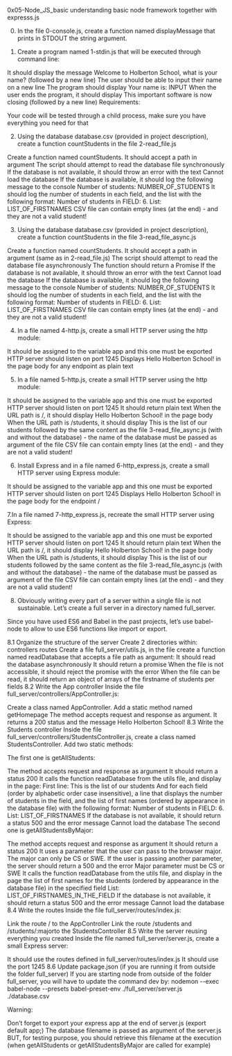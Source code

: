 0x05-Node_JS_basic understanding basic node framework together with expresss\.js

0. In the file 0-console.js, create a function named displayMessage that prints in STDOUT the string argument.

1. Create a program named 1-stdin.js that will be executed through command line:

It should display the message Welcome to Holberton School, what is your name? (followed by a new line)
The user should be able to input their name on a new line
The program should display Your name is: INPUT
When the user ends the program, it should display This important software is now closing (followed by a new line)
Requirements:

Your code will be tested through a child process, make sure you have everything you need for that

2. Using the database database.csv (provided in project description), create a function countStudents in the file 2-read_file.js

Create a function named countStudents. It should accept a path in argument
The script should attempt to read the database file synchronously
If the database is not available, it should throw an error with the text Cannot load the database
If the database is available, it should log the following message to the console Number of students: NUMBER_OF_STUDENTS
It should log the number of students in each field, and the list with the following format: Number of students in FIELD: 6. List: LIST_OF_FIRSTNAMES
CSV file can contain empty lines (at the end) - and they are not a valid student!

3. Using the database database.csv (provided in project description), create a function countStudents in the file 3-read_file_async.js

Create a function named countStudents. It should accept a path in argument (same as in 2-read_file.js)
The script should attempt to read the database file asynchronously
The function should return a Promise
If the database is not available, it should throw an error with the text Cannot load the database
If the database is available, it should log the following message to the console Number of students: NUMBER_OF_STUDENTS
It should log the number of students in each field, and the list with the following format: Number of students in FIELD: 6. List: LIST_OF_FIRSTNAMES
CSV file can contain empty lines (at the end) - and they are not a valid student!

4. In a file named 4-http.js, create a small HTTP server using the http module:

It should be assigned to the variable app and this one must be exported
HTTP server should listen on port 1245
Displays Hello Holberton School! in the page body for any endpoint as plain text

5. In a file named 5-http.js, create a small HTTP server using the http module:

It should be assigned to the variable app and this one must be exported
HTTP server should listen on port 1245
It should return plain text
When the URL path is /, it should display Hello Holberton School! in the page body
When the URL path is /students, it should display This is the list of our students followed by the same content as the file 3-read_file_async.js (with and without the database) - the name of the database must be passed as argument of the file
CSV file can contain empty lines (at the end) - and they are not a valid student!

6. Install Express and in a file named 6-http_express.js, create a small HTTP server using Express module:

It should be assigned to the variable app and this one must be exported
HTTP server should listen on port 1245
Displays Hello Holberton School! in the page body for the endpoint /

7.In a file named 7-http_express.js, recreate the small HTTP server using Express:

It should be assigned to the variable app and this one must be exported
HTTP server should listen on port 1245
It should return plain text
When the URL path is /, it should display Hello Holberton School! in the page body
When the URL path is /students, it should display This is the list of our students followed by the same content as the file 3-read_file_async.js (with and without the database) - the name of the database must be passed as argument of the file
CSV file can contain empty lines (at the end) - and they are not a valid student!

8. Obviously writing every part of a server within a single file is not sustainable. Let’s create a full server in a directory named full_server.

Since you have used ES6 and Babel in the past projects, let’s use babel-node to allow to use ES6 functions like import or export.

8.1 Organize the structure of the server
Create 2 directories within:
controllers
routes
Create a file full_server/utils.js, in the file create a function named readDatabase that accepts a file path as argument:
It should read the database asynchronously
It should return a promise
When the file is not accessible, it should reject the promise with the error
When the file can be read, it should return an object of arrays of the firstname of students per fields
8.2 Write the App controller
Inside the file full_server/controllers/AppController.js:

Create a class named AppController. Add a static method named getHomepage
The method accepts request and response as argument. It returns a 200 status and the message Hello Holberton School!
8.3 Write the Students controller
Inside the file full_server/controllers/StudentsController.js, create a class named StudentsController. Add two static methods:

The first one is getAllStudents:

The method accepts request and response as argument
It should return a status 200
It calls the function readDatabase from the utils file, and display in the page:
First line: This is the list of our students
And for each field (order by alphabetic order case insensitive), a line that displays the number of students in the field, and the list of first names (ordered by appearance in the database file) with the following format: Number of students in FIELD: 6. List: LIST_OF_FIRSTNAMES
If the database is not available, it should return a status 500 and the error message Cannot load the database
The second one is getAllStudentsByMajor:

The method accepts request and response as argument
It should return a status 200
It uses a parameter that the user can pass to the browser major. The major can only be CS or SWE. If the user is passing another parameter, the server should return a 500 and the error Major parameter must be CS or SWE
It calls the function readDatabase from the utils file, and display in the page the list of first names for the students (ordered by appearance in the database file) in the specified field List: LIST_OF_FIRSTNAMES_IN_THE_FIELD
If the database is not available, it should return a status 500 and the error message Cannot load the database
8.4 Write the routes
Inside the file full_server/routes/index.js:

Link the route / to the AppController
Link the route /students and /students/:majorto the StudentsController
8.5 Write the server reusing everything you created
Inside the file named full_server/server.js, create a small Express server:

It should use the routes defined in full_server/routes/index.js
It should use the port 1245
8.6 Update package.json (if you are running it from outside the folder full_server)
If you are starting node from outside of the folder full_server, you will have to update the command dev by: nodemon --exec babel-node --presets babel-preset-env ./full_server/server.js ./database.csv

Warning:

Don’t forget to export your express app at the end of server.js (export default app;)
The database filename is passed as argument of the server.js BUT, for testing purpose, you should retrieve this filename at the execution (when getAllStudents or getAllStudentsByMajor are called for example)
